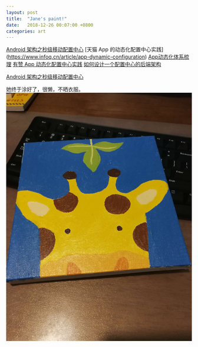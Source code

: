 ```yaml
---
layout: post
title:  "Jane's paint!"
date:   2018-12-26 00:07:00 +0800
categories: art
---
```


[Android 架构之秒级移动配置中心](https://juejin.im/entry/5a9f7904f265da239d48d6d4) 
[天猫 App 的动态化配置中心实践] (https://www.infoq.cn/article/app-dynamic-configuration)
[App动态化体系梳理](https://www.jianshu.com/p/e177c374558a)
[有赞 App 动态化配置中心实践](https://zhuanlan.zhihu.com/p/26320092)
[如何设计一个配置中心的后端架构](https://juejin.im/entry/5a9f7904f265da239d48d6d4)
[]()
[]()

<a href="https://juejin.im/entry/5a9f7904f265da239d48d6d4" target="_blank">Android 架构之秒级移动配置中心</a>


她终于涂好了，很懒，不晒衣服。
![local jpg tree](./assets/img/IMG_20181226_000440.jpg)
